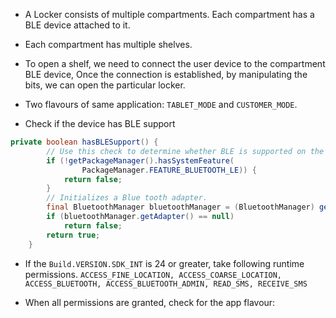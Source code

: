 * A Locker consists of multiple compartments. Each compartment has a BLE device attached to it.
* Each compartment has multiple shelves. 
* To open a shelf, we need to connect the user device to the compartment BLE device, Once the connection is established, by manipulating the bits, we can open the particular locker.
* Two flavours of same application: ```TABLET_MODE``` and ```CUSTOMER_MODE```.

* Check if the device has BLE support
```java
private boolean hasBLESupport() {
        // Use this check to determine whether BLE is supported on the device.
        if (!getPackageManager().hasSystemFeature(
                PackageManager.FEATURE_BLUETOOTH_LE)) {
            return false;
        }
        // Initializes a Blue tooth adapter.
        final BluetoothManager bluetoothManager = (BluetoothManager) getSystemService(Context.BLUETOOTH_SERVICE);
        if (bluetoothManager.getAdapter() == null)
            return false;
        return true;
    }
```

* If the ```Build.VERSION.SDK_INT``` is 24 or greater, take  following runtime permissions.
 ```ACCESS_FINE_LOCATION, ACCESS_COARSE_LOCATION, ACCESS_BLUETOOTH, ACCESS_BLUETOOTH_ADMIN, READ_SMS, RECEIVE_SMS```
 
 * When all permissions are granted, check for the app flavour:
 
 
